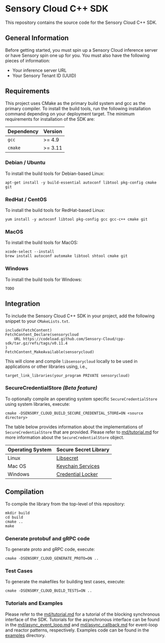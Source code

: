 # Sensory Cloud C++ SDK

This repository contains the source code for the Sensory Cloud C++ SDK.

<!--
# Install libsecret-1 and setup the Keychain for the container
# RUN apt-get install -y libsecret-1-dev
# RUN export $(dbus-launch)
# RUN eval "$(printf '\n' | gnome-keyring-daemon --unlock)"
# RUN eval "$(printf '\n' | /usr/bin/gnome-keyring-daemon --start)"
-->

<!--
```shell
apt-get install -y libsecret-1-dev
export $(dbus-launch)
eval "$(printf '\n' | gnome-keyring-daemon --unlock)"
eval "$(printf '\n' | /usr/bin/gnome-keyring-daemon --start)"
```
-->

<!--
#include <sys/types.h>
#include <sys/stat.h>
#include <unistd.h>

/// @brief Return the home directory for the current user.
///
/// @returns The home directory for the user running the program
///
std::string getHomeDirectory() {
    static constexpr std::size_t MAX_PATH = 1024;
    char homedir[MAX_PATH];
#ifdef _WIN32  // Windows
    snprintf(homedir, MAX_PATH, "%s%s", getenv("HOMEDRIVE"), getenv("HOMEPATH"));
#else  // MacOS or Unix
    snprintf(homedir, MAX_PATH, "%s", getenv("HOME"));
#endif
    return std::string(strdup(homedir));
}

std::string makeSDKDirectory() {
    // Create the home directory for the SDK
    const auto SDK_DIR(getHomeDirectory() + "/.sensorycloud");
    mkdir(SDK_DIR.c_str(), 0755);
    return SDK_DIR;
}
-->

## General Information

Before getting started, you must spin up a Sensory Cloud inference server or
have Sensory spin one up for you. You must also have the following pieces of
information:

-   Your inference server URL
-   Your Sensory Tenant ID (UUID)

## Requirements

This project uses CMake as the primary build system and gcc as the primary
compiler. To install the build tools, run the following installation command
depending on your deployment target. The minimum requirements for installation
of the SDK are:

| Dependency | Version   |
|:-----------|:----------|
| `gcc`      | >= 4.9    |
| `cmake`    | >= 3.11   |

### Debian / Ubuntu

To install the build tools for Debian-based Linux:

```shell
apt-get install -y build-essential autoconf libtool pkg-config cmake git
```

### RedHat / CentOS

To install the build tools for RedHat-based Linux:

```shell
yum install -y autoconf libtool pkg-config gcc gcc-c++ cmake git
```

### MacOS

To install the build tools for MacOS:

```shell
xcode-select --install
brew install autoconf automake libtool shtool cmake git
```

### Windows

To install the build tools for Windows:

```shell
TODO
```

## Integration

To include the Sensory Cloud C++ SDK in your project, add the following snippet
to your `CMakeLists.txt`.

```shell
include(FetchContent)
FetchContent_Declare(sensorycloud
    URL https://codeload.github.com/Sensory-Cloud/cpp-sdk/tar.gz/refs/tags/v0.11.4
)
FetchContent_MakeAvailable(sensorycloud)
```

This will clone and compile `libsensorycloud` locally to be used in
applications or other libraries using, i.e.,

```shell
target_link_libraries(your_program PRIVATE sensorycloud)
```

<!--
## Linked Libraries

The Sensory Cloud SDK is built on top of protobuf and gRPC and must be linked
against both libraries. It is recommended (by the gRPC library authors) to
compile these libraries locally using `FetchContent` or git sub-modules, but
they can also be installed system-wide.

### Local Installation (`FetchContent`)

To automatically fetch and install protobuf and gRPC for a local installation,
execute the following:

```shell
cmake -DGRPC_AS_SUBMODULE=OFF -DGRPC_FETCHCONTENT=ON <source directory>
```

### Local Installation (`add_subdirectory`)

To compile against local clone of gRPC, place a copy of the gRPC source tree in
the `third_party/grpc` directory and execute the following:

```shell
cmake -DGRPC_AS_SUBMODULE=ON -DGRPC_FETCHCONTENT=OFF <source directory>
```

### Global Installation (MacOS)

The homebrew package manager for MacOS maintains version matched binaries of
protobuf and gRPC that can be used for a system-wide installation of these two
libraries. To install with a system-wide installation of protobuf and gRPC on
MacOS, use the following snippet:

```shell
brew install openssl protobuf grpc
cmake -DGRPC_AS_SUBMODULE=OFF -DGRPC_FETCHCONTENT=OFF <source directory>
export OPENSSL_ROOT_DIR="/usr/local/opt/openssl@3/"
make
export GRPC_DEFAULT_SSL_ROOTS_FILE_PATH=/etc/ssl/cert.pem
```

Note that because MacOS does not follow the POSIX standard, some additional
environment variables are used to provide information about the OpenSSL library
and public certificates on disk used for Transport Layer Security (TLS).
-->

### SecureCredentialStore _(Beta feature)_

To optionally compile an operating system specific `SecureCredentialStore`
using system libraries, execute:

```shell
cmake -DSENSORY_CLOUD_BUILD_SECURE_CREDENTIAL_STORE=ON <source directory>
```

The table below provides information about the implementations of
`SecureCredentialStore` that are provided. Please refer to
[md/tutorial.md](md/tutorial.md) for more information about the
`SecureCredentialStore` object.

| Operating System  | Secure Secret Library                  |
|:------------------|:---------------------------------------|
| Linux             | [Libsecret][Libsecret]                 |
| Mac OS            | [Keychain Services][Keychain-Services] |
| Windows           | [Credential Locker][Credential-Locker] |

[Keychain-Services]: https://developer.apple.com/documentation/security/keychain_services
[Credential-Locker]: https://docs.microsoft.com/en-us/windows/uwp/security/credential-locker
[Libsecret]: https://wiki.gnome.org/Projects/Libsecret

## Compilation

To compile the library from the top-level of this repository:

```shell
mkdir build
cd build
cmake ..
make
```

### Generate protobuf and gRPC code

To generate proto and gRPC code, execute:

```shell
cmake -DSENSORY_CLOUD_GENERATE_PROTO=ON ..
```

### Test Cases

To generate the makefiles for building test cases, execute:

```shell
cmake -DSENSORY_CLOUD_BUILD_TESTS=ON ..
```

### Tutorials and Examples

Please refer to the [md/tutorial.md](md/tutorial.md) for a tutorial of the
blocking synchronous interface of the SDK. Tutorials for the asynchronous
interface can be found in the
[md/async_event_loop.md](md/async_event_loop.md) and
[md/async_callback.md](md/async_callback.md) for event-loop and reactor
patterns, respectively. Examples code can be found in the [examples](examples/)
directory.
